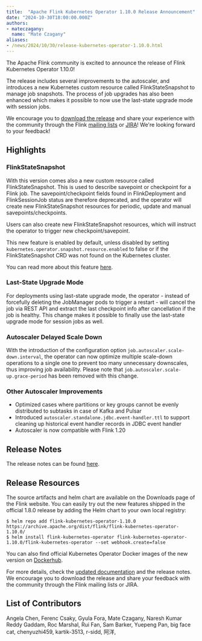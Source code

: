 ```yaml
---
title:  "Apache Flink Kubernetes Operator 1.10.0 Release Announcement"
date: "2024-10-30T18:00:00.000Z"
authors:
- mateczagany:
  name: "Mate Czagany"
aliases:
- /news/2024/10/30/release-kubernetes-operator-1.10.0.html
---
```


The Apache Flink community is excited to announce the release of Flink Kubernetes Operator 1.10.0!

The release includes several improvements to the autoscaler, and introduces a new Kubernetes custom resource called FlinkStateSnapshot to manage job snapshots.
The process of job upgrades has also been enhanced which makes it possible to now use the last-state upgrade mode with session jobs.

We encourage you to [download the release](https://flink.apache.org/downloads.html) and share your experience with the
community through the Flink [mailing lists](https://flink.apache.org/community.html#mailing-lists) or
[JIRA](https://issues.apache.org/jira/browse/flink)! We're looking forward to your feedback!

## Highlights

### FlinkStateSnapshot

With this version comes also a new custom resource called FlinkStateSnapshot. 
This is used to describe savepoint or checkpoint for a Flink job. 
The savepoint/checkpoint fields found in FlinkDeployment and FlinkSessionJob status are therefore deprecated, and the operator will create new FlinkStateSnapshot resources for periodic, update and manual savepoints/checkpoints.

Users can also create new FlinkStateSnapshot resources, which will instruct the operator to trigger new checkpoint/savepoint.

This new feature is enabled by default, unless disabled by setting `kubernetes.operator.snapshot.resource.enabled` to false or if the FlinkStateSnapshot CRD was not found on the Kubernetes cluster.

You can read more about this feature [here](https://nightlies.apache.org/flink/flink-kubernetes-operator-docs-release-1.10/docs/custom-resource/snapshots/).


### Last-State Upgrade Mode

For deployments using last-state upgrade mode, the operator - instead of forcefully deleting the JobManager pods to trigger a restart - will cancel the job via REST API and extract the last checkpoint info after cancellation if the job is healthy.
This change makes it possible to finally use the last-state upgrade mode for session jobs as well.


### Autoscaler Delayed Scale Down

With the introduction of the configuration option `job.autoscaler.scale-down.interval`, the operator can now optimize multiple scale-down operations to a single one to prevent too many unnecessary downscales, thus improving job availability.
Please note that `job.autoscaler.scale-up.grace-period` has been removed with this change.


### Other Autoscaler Improvements
- Optimized cases where partitions or key groups cannot be evenly distributed to subtasks in case of Kafka and Pulsar
- Introduced `autoscaler.standalone.jdbc.event-handler.ttl` to support cleaning up historical event handler records in JDBC event handler
- Autoscaler is now compatible with Flink 1.20


## Release Notes

The release notes can be found [here](https://issues.apache.org/jira/secure/ReleaseNote.jspa?version=12354833&styleName=&projectId=12315522).

## Release Resources

The source artifacts and helm chart are available on the Downloads page of the Flink website. You can easily try out the new features shipped in the official 1.8.0 release by adding the Helm chart to your own local registry:

```
$ helm repo add flink-kubernetes-operator-1.10.0 https://archive.apache.org/dist/flink/flink-kubernetes-operator-1.10.0/
$ helm install flink-kubernetes-operator flink-kubernetes-operator-1.10.0/flink-kubernetes-operator --set webhook.create=false
```

You can also find official Kubernetes Operator Docker images of the new version on [Dockerhub](https://hub.docker.com/r/apache/flink-kubernetes-operator).

For more details, check the [updated documentation](https://nightlies.apache.org/flink/flink-kubernetes-operator-docs-release-1.10/) and the release notes. We encourage you to download the release and share your feedback with the community through the Flink mailing lists or JIRA.

## List of Contributors

Angela Chen, Ferenc Csaky, Gyula Fora, Mate Czagany, Naresh Kumar Reddy Gaddam, 
Roc Marshal, Rui Fan, Sam Barker, Yuepeng Pan, big face cat, chenyuzhi459, kartik-3513, 
r-sidd, 阿洋, 

